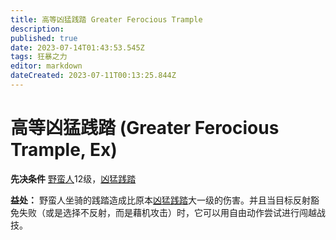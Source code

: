 ```yaml
---
title: 高等凶猛践踏 Greater Ferocious Trample
description: 
published: true
date: 2023-07-14T01:43:53.545Z
tags: 狂暴之力
editor: markdown
dateCreated: 2023-07-11T00:13:25.844Z
---
```


# 高等凶猛践踏 (Greater Ferocious Trample, Ex)

**先决条件** [野蛮人](/野蛮人)12级，[凶猛践踏](/狂暴之力/凶猛践踏)

**益处：** 野蛮人坐骑的践踏造成比原本[凶猛践踏](/狂暴之力/凶猛践踏)大一级的伤害。并且当目标反射豁免失败（或是选择不反射，而是藉机攻击）时，它可以用自由动作尝试进行闯越战技。
